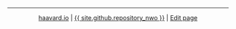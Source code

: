 <hr />
<p style="text-align: center;">
    <a href="https://haavard.io">haavard.io</a>
    | <a href="{{ site.github.repository_url }}">{{ site.github.repository_nwo }}</a>
    | <a href="{% github_edit_link %}">Edit page</a>
</p>
